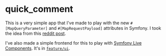 # quick_comment

This is a very simple app that I've made to play with the new `#[MapQueryParameter]` and `#[MapRequestPayload]` attributes in Symfony. I took the idea from this [reddit post](https://www.reddit.com/r/PHP/comments/1am1hjm/excited_to_launch_quickcomment/).

I've also made a simple frontend for this to play with [Symfony Live Components](https://symfony.com/bundles/ux-live-component/current/index.html). It's in [`feature/ui`](https://github.com/iruoy/quick_comment/tree/feature/ui).

